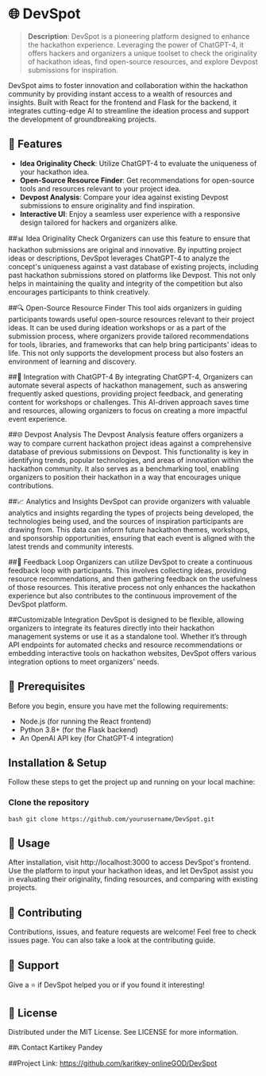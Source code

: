 # 🌐 DevSpot

> **Description**: DevSpot is a pioneering platform designed to enhance the hackathon experience. Leveraging the power of ChatGPT-4, it offers hackers and organizers a unique toolset to check the originality of hackathon ideas, find open-source resources, and explore Devpost submissions for inspiration.

DevSpot aims to foster innovation and collaboration within the hackathon community by providing instant access to a wealth of resources and insights. Built with React for the frontend and Flask for the backend, it integrates cutting-edge AI to streamline the ideation process and support the development of groundbreaking projects.

## 🌟 Features

- **Idea Originality Check**: Utilize ChatGPT-4 to evaluate the uniqueness of your hackathon idea.
- **Open-Source Resource Finder**: Get recommendations for open-source tools and resources relevant to your project idea.
- **Devpost Analysis**: Compare your idea against existing Devpost submissions to ensure originality and find inspiration.
- **Interactive UI**: Enjoy a seamless user experience with a responsive design tailored for hackers and organizers alike.

##📊 Idea Originality Check
Organizers can use this feature to ensure that hackathon submissions are original and innovative. By inputting project ideas or descriptions, DevSpot leverages ChatGPT-4 to analyze the concept's uniqueness against a vast database of existing projects, including past hackathon submissions stored on platforms like Devpost. This not only helps in maintaining the quality and integrity of the competition but also encourages participants to think creatively.

##🔍 Open-Source Resource Finder
This tool aids organizers in guiding participants towards useful open-source resources relevant to their project ideas. It can be used during ideation workshops or as a part of the submission process, where organizers provide tailored recommendations for tools, libraries, and frameworks that can help bring participants' ideas to life. This not only supports the development process but also fosters an environment of learning and discovery.

##🤖 Integration with ChatGPT-4
By integrating ChatGPT-4, Organizers can automate several aspects of hackathon management, such as answering frequently asked questions, providing project feedback, and generating content for workshops or challenges. This AI-driven approach saves time and resources, allowing organizers to focus on creating a more impactful event experience.

##🌐 Devpost Analysis
The Devpost Analysis feature offers organizers a way to compare current hackathon project ideas against a comprehensive database of previous submissions on Devpost. This functionality is key in identifying trends, popular technologies, and areas of innovation within the hackathon community. It also serves as a benchmarking tool, enabling organizers to position their hackathon in a way that encourages unique contributions.

##📈 Analytics and Insights
DevSpot can provide organizers with valuable analytics and insights regarding the types of projects being developed, the technologies being used, and the sources of inspiration participants are drawing from. This data can inform future hackathon themes, workshops, and sponsorship opportunities, ensuring that each event is aligned with the latest trends and community interests.

##🔄 Feedback Loop
Organizers can utilize DevSpot to create a continuous feedback loop with participants. This involves collecting ideas, providing resource recommendations, and then gathering feedback on the usefulness of those resources. This iterative process not only enhances the hackathon experience but also contributes to the continuous improvement of the DevSpot platform.

##Customizable Integration
DevSpot is designed to be flexible, allowing organizers to integrate its features directly into their hackathon management systems or use it as a standalone tool. Whether it’s through API endpoints for automated checks and resource recommendations or embedding interactive tools on hackathon websites, DevSpot offers various integration options to meet organizers' needs.

## 📐 Prerequisites

Before you begin, ensure you have met the following requirements:
- Node.js (for running the React frontend)
- Python 3.8+ (for the Flask backend)
- An OpenAI API key (for ChatGPT-4 integration)

## Installation & Setup

Follow these steps to get the project up and running on your local machine:

### Clone the repository
```bash git clone https://github.com/yourusername/DevSpot.git```

## 🚀 Usage
After installation, visit http://localhost:3000 to access DevSpot's frontend. Use the platform to input your hackathon ideas, and let DevSpot assist you in evaluating their originality, finding resources, and comparing with existing projects.

## 🤝 Contributing
Contributions, issues, and feature requests are welcome! Feel free to check issues page. You can also take a look at the contributing guide.

## 💖 Support
Give a ⭐️ if DevSpot helped you or if you found it interesting!

## 📝 License
Distributed under the MIT License. See LICENSE for more information.

##📞 Contact
Kartikey Pandey

##Project Link: https://github.com/karitkey-onlineGOD/DevSpot
